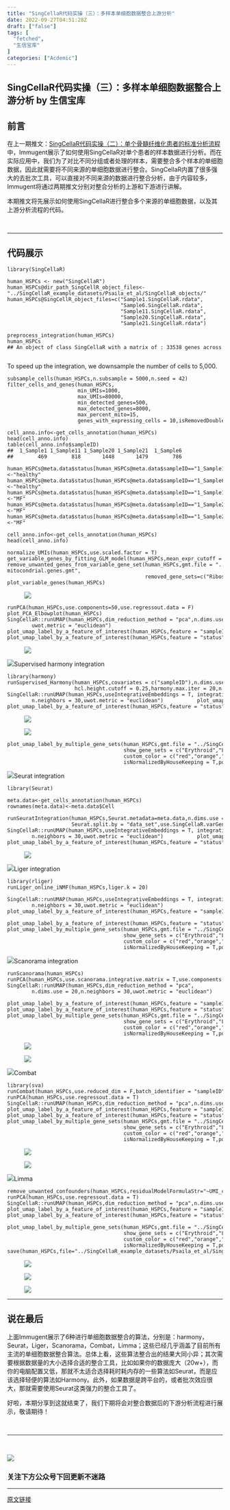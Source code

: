 ```yaml
---
title: "SingCellaR代码实操（三）：多样本单细胞数据整合上游分析"
date: 2022-09-27T04:51:28Z
draft: ["false"]
tags: [
  "fetched",
  "生信宝库"
]
categories: ["Acdemic"]
---
```

SingCellaR代码实操（三）：多样本单细胞数据整合上游分析 by 生信宝库
------
<div><section data-tool="mdnice编辑器" data-website="https://www.mdnice.com"><section data-tool="mdnice编辑器" data-website="https://www.mdnice.com"><h2 data-tool="mdnice编辑器"><span></span><span>前言</span></h2><p data-tool="mdnice编辑器">在上一期推文：<a href="https://mp.weixin.qq.com/s?__biz=MzI4MjY5ODI1Nw==&amp;mid=2247486431&amp;idx=1&amp;sn=49f11015b5401f2ea8a1f1f47c91bcba&amp;chksm=eb94bca1dce335b76cc0ed25238bf133501689330c28888cd0f8f402f006ec507e32e3bce8ef&amp;token=823935757&amp;lang=zh_CN&amp;scene=21#wechat_redirect" data-linktype="2">SingCellaR代码实操（二）：单个骨髓纤维化患者的标准分析流程</a>中，Immugent展示了如何使用SingCellaR对单个患者的样本数据进行分析。而在实际应用中，我们为了对比不同分组或者处理的样本，需要整合多个样本的单细胞数据，因此就需要将不同来源的单细胞数据进行整合。SingCellaR内置了很多强大的去批次工具，可以直接对不同来源的数据进行整合分析，由于内容较多，Immugent将通过两期推文分别对整合分析的上游和下游进行讲解。</p><p data-tool="mdnice编辑器">本期推文将先展示如何使用SingCellaR进行整合多个来源的单细胞数据，以及其上游分析流程的代码。</p><p data-tool="mdnice编辑器"><br></p><hr data-tool="mdnice编辑器"><h2 data-tool="mdnice编辑器"><span></span><span>代码展示</span></h2><pre data-tool="mdnice编辑器"><code>library(SingCellaR)<br><br>human_HSPCs &lt;- new(<span>"SingCellaR"</span>)<br>human_HSPCs@dir_path_SingCellR_object_files&lt;-<span>"../SingCellaR_example_datasets/Psaila_et_al/SingCellaR_objects/"</span><br>human_HSPCs@SingCellR_object_files=c(<span>"Sample1.SingCellaR.rdata"</span>,<br>                                     <span>"Sample6.SingCellaR.rdata"</span>,<br>                                     <span>"Sample11.SingCellaR.rdata"</span>,<br>                                     <span>"Sample20.SingCellaR.rdata"</span>,<br>                                     <span>"Sample21.SingCellaR.rdata"</span>)<br><br>preprocess_integration(human_HSPCs)<br>human_HSPCs<br><span>## An object of class SingCellaR with a matrix of : 33538 genes across 35892 samples.</span><br><br></code></pre><p data-tool="mdnice编辑器">To speed up the integration, we downsample the number of cells to 5,000.</p><pre data-tool="mdnice编辑器"><code>subsample_cells(human_HSPCs,n.subsample = 5000,n.seed = 42)<br>filter_cells_and_genes(human_HSPCs,<br>                       min_UMIs=1000,<br>                       max_UMIs=80000,<br>                       min_detected_genes=500,<br>                       max_detected_genes=8000,<br>                       max_percent_mito=15,<br>                       genes_with_expressing_cells = 10,isRemovedDoublets = FALSE)<br><br>cell_anno.info&lt;-get_cells_annotation(human_HSPCs)<br>head(cell_anno.info)<br>table(cell_anno.info<span>$sampleID</span>)<br><span>##  1_Sample1 1_Sample11 1_Sample20 1_Sample21  1_Sample6 </span><br><span>##        469        818       1448       1479        786</span><br></code></pre><pre data-tool="mdnice编辑器"><code>human_HSPCs@meta.data<span>$status</span>[human_HSPCs@meta.data<span>$sampleID</span>==<span>"1_Sample1"</span>]&lt;-<span>"healthy"</span><br>human_HSPCs@meta.data<span>$status</span>[human_HSPCs@meta.data<span>$sampleID</span>==<span>"1_Sample6"</span>]&lt;-<span>"healthy"</span><br>human_HSPCs@meta.data<span>$status</span>[human_HSPCs@meta.data<span>$sampleID</span>==<span>"1_Sample11"</span>]&lt;-<span>"MF"</span><br>human_HSPCs@meta.data<span>$status</span>[human_HSPCs@meta.data<span>$sampleID</span>==<span>"1_Sample20"</span>]&lt;-<span>"MF"</span><br>human_HSPCs@meta.data<span>$status</span>[human_HSPCs@meta.data<span>$sampleID</span>==<span>"1_Sample21"</span>]&lt;-<span>"MF"</span><br><br>cell_anno.info&lt;-get_cells_annotation(human_HSPCs)<br>head(cell_anno.info)<br><br>normalize_UMIs(human_HSPCs,use.scaled.factor = T)<br>get_variable_genes_by_fitting_GLM_model(human_HSPCs,mean_expr_cutoff = 0.1,disp_zscore_cutoff = 0.1)<br>remove_unwanted_genes_from_variable_gene_set(human_HSPCs,gmt.file = <span>"../SingCellaR_example_datasets/Human_genesets/human.ribosomal-mitocondrial.genes.gmt"</span>,<br>                                             removed_gene_sets=c(<span>"Ribosomal_gene"</span>,<span>"Mitocondrial_gene"</span>))<br>plot_variable_genes(human_HSPCs)                                             <br></code></pre><figure data-tool="mdnice编辑器"><img data-ratio="0.7142857142857143" data-src="https://mmbiz.qpic.cn/mmbiz_png/GL6g5Y3aR7cUreA6y9MaNmqCua0ByJqPwTrGcibkz5iburkJPdqMicPZDFcDlhk7ZPR0d3moww2t1kWl1Tn0e1iazg/640?wx_fmt=png" data-type="png" data-w="1344" src="https://mmbiz.qpic.cn/mmbiz_png/GL6g5Y3aR7cUreA6y9MaNmqCua0ByJqPwTrGcibkz5iburkJPdqMicPZDFcDlhk7ZPR0d3moww2t1kWl1Tn0e1iazg/640?wx_fmt=png"></figure><pre data-tool="mdnice编辑器"><code>runPCA(human_HSPCs,use.components=50,use.regressout.data = F)<br>plot_PCA_Elbowplot(human_HSPCs)<br>SingCellaR::runUMAP(human_HSPCs,dim_reduction_method = <span>"pca"</span>,n.dims.use = 20,n.neighbors = 30,<br>        uwot.metric = <span>"euclidean"</span>)<br>plot_umap_label_by_a_feature_of_interest(human_HSPCs,feature = <span>"sampleID"</span>,point.size = 0.5)<br>plot_umap_label_by_a_feature_of_interest(human_HSPCs,feature = <span>"status"</span>,point.size = 0.5)<br></code></pre><figure data-tool="mdnice编辑器"><img data-ratio="0.7142857142857143" data-src="https://mmbiz.qpic.cn/mmbiz_png/GL6g5Y3aR7cUreA6y9MaNmqCua0ByJqP865dkpHib9muHDvhY2kAUkZxb28P7tb84Ltk89Yb50fY6RDxPH31gSw/640?wx_fmt=png" data-type="png" data-w="1344" src="https://mmbiz.qpic.cn/mmbiz_png/GL6g5Y3aR7cUreA6y9MaNmqCua0ByJqP865dkpHib9muHDvhY2kAUkZxb28P7tb84Ltk89Yb50fY6RDxPH31gSw/640?wx_fmt=png"></figure><p data-tool="mdnice编辑器"><img data-ratio="0.7142857142857143" data-src="https://mmbiz.qpic.cn/mmbiz_png/GL6g5Y3aR7cUreA6y9MaNmqCua0ByJqPE4tRFceWuNaPJkqibJOIjvEBEBFzLbt4w2fzZicDVHESrnK0Nfrnq90w/640?wx_fmt=png" data-type="png" data-w="1344" src="https://mmbiz.qpic.cn/mmbiz_png/GL6g5Y3aR7cUreA6y9MaNmqCua0ByJqPE4tRFceWuNaPJkqibJOIjvEBEBFzLbt4w2fzZicDVHESrnK0Nfrnq90w/640?wx_fmt=png">Supervised harmony integration</p><pre data-tool="mdnice编辑器"><code>library(harmony)<br>runSupervised_Harmony(human_HSPCs,covariates = c(<span>"sampleID"</span>),n.dims.use = 20,<br>                      hcl.height.cutoff = 0.25,harmony.max.iter = 20,n.seed = 1)<br>SingCellaR::runUMAP(human_HSPCs,useIntegrativeEmbeddings = T, integrative_method = <span>"supervised_harmony"</span>,n.dims.use = 20,<br>        n.neighbors = 30,uwot.metric = <span>"euclidean"</span>)           plot_umap_label_by_a_feature_of_interest(human_HSPCs,feature = <span>"sampleID"</span>,point.size = 0.5)   <br>plot_umap_label_by_a_feature_of_interest(human_HSPCs,feature = <span>"status"</span>,point.size = 0.5)        <br></code></pre><figure data-tool="mdnice编辑器"><img data-ratio="0.7142857142857143" data-src="https://mmbiz.qpic.cn/mmbiz_png/GL6g5Y3aR7cUreA6y9MaNmqCua0ByJqPVd87mgYlASYFgSparonx0FvBSiaeDdpnYlotIbRDQE69rnaTTvicpnVw/640?wx_fmt=png" data-type="png" data-w="1344" src="https://mmbiz.qpic.cn/mmbiz_png/GL6g5Y3aR7cUreA6y9MaNmqCua0ByJqPVd87mgYlASYFgSparonx0FvBSiaeDdpnYlotIbRDQE69rnaTTvicpnVw/640?wx_fmt=png"></figure><figure data-tool="mdnice编辑器"><img data-ratio="0.7142857142857143" data-src="https://mmbiz.qpic.cn/mmbiz_png/GL6g5Y3aR7cUreA6y9MaNmqCua0ByJqP4cFmhPlspzIb0KZt1jrhRE6B2KBW84VQdic5c2EVjV9fyCiagoPiaDcpw/640?wx_fmt=png" data-type="png" data-w="1344" src="https://mmbiz.qpic.cn/mmbiz_png/GL6g5Y3aR7cUreA6y9MaNmqCua0ByJqP4cFmhPlspzIb0KZt1jrhRE6B2KBW84VQdic5c2EVjV9fyCiagoPiaDcpw/640?wx_fmt=png"></figure><pre data-tool="mdnice编辑器"><code>plot_umap_label_by_multiple_gene_sets(human_HSPCs,gmt.file = <span>"../SingCellaR_example_datasets/Human_genesets/human.signature.genes.v1.gmt"</span>,<br>                                      show_gene_sets = c(<span>"Erythroid"</span>,<span>"Lymphoid"</span>,<span>"Myeloid"</span>,<span>"Megakaryocyte"</span>),<br>                                      custom_color = c(<span>"red"</span>,<span>"orange"</span>,<span>"cyan"</span>,<span>"purple"</span>),<br>                                      isNormalizedByHouseKeeping = T,point.size = 1,background.color = <span>"black"</span>)<br></code></pre><p data-tool="mdnice编辑器"><img data-ratio="0.7142857142857143" data-src="https://mmbiz.qpic.cn/mmbiz_png/GL6g5Y3aR7cUreA6y9MaNmqCua0ByJqPjQJIfOHNVTicM9p0KlFxX6yNb41g34v6Nq9q8iaqhoeiakCWCqemFia5sg/640?wx_fmt=png" data-type="png" data-w="1344" src="https://mmbiz.qpic.cn/mmbiz_png/GL6g5Y3aR7cUreA6y9MaNmqCua0ByJqPjQJIfOHNVTicM9p0KlFxX6yNb41g34v6Nq9q8iaqhoeiakCWCqemFia5sg/640?wx_fmt=png">Seurat integration</p><pre data-tool="mdnice编辑器"><code>library(Seurat)<br><br>meta.data&lt;-get_cells_annotation(human_HSPCs)<br>rownames(meta.data)&lt;-meta.data<span>$Cell</span><br><br>runSeuratIntegration(human_HSPCs,Seurat.metadata=meta.data,n.dims.use = 20,<br>                     Seurat.split.by = <span>"data_set"</span>,use.SingCellaR.varGenes = FALSE)<br>SingCellaR::runUMAP(human_HSPCs,useIntegrativeEmbeddings = T, integrative_method = <span>"seurat"</span>,n.dims.use = 20,<br>        n.neighbors = 30,uwot.metric = <span>"euclidean"</span>)           plot_umap_label_by_a_feature_of_interest(human_HSPCs,feature = <span>"sampleID"</span>,point.size = 0.5)   <br>plot_umap_label_by_a_feature_of_interest(human_HSPCs,feature = <span>"status"</span>,point.size = 0.5)        <br></code></pre><figure data-tool="mdnice编辑器"><img data-ratio="0.7142857142857143" data-src="https://mmbiz.qpic.cn/mmbiz_png/GL6g5Y3aR7cUreA6y9MaNmqCua0ByJqPTSRphf8SMg5Omdj8HdapukeXvFNLUQC76WhfhuVRiaJzIIXVoWYc3hQ/640?wx_fmt=png" data-type="png" data-w="1344" src="https://mmbiz.qpic.cn/mmbiz_png/GL6g5Y3aR7cUreA6y9MaNmqCua0ByJqPTSRphf8SMg5Omdj8HdapukeXvFNLUQC76WhfhuVRiaJzIIXVoWYc3hQ/640?wx_fmt=png"></figure><p data-tool="mdnice编辑器"><img data-ratio="0.7142857142857143" data-src="https://mmbiz.qpic.cn/mmbiz_png/GL6g5Y3aR7cUreA6y9MaNmqCua0ByJqP6ROZyIbCzn6ESKD1gctlX8p8egPiaKhyLICQUHzWv27J9YomO1f6FyQ/640?wx_fmt=png" data-type="png" data-w="1344" src="https://mmbiz.qpic.cn/mmbiz_png/GL6g5Y3aR7cUreA6y9MaNmqCua0ByJqP6ROZyIbCzn6ESKD1gctlX8p8egPiaKhyLICQUHzWv27J9YomO1f6FyQ/640?wx_fmt=png">Liger integration</p><pre data-tool="mdnice编辑器"><code>library(rliger)<br>runLiger_online_iNMF(human_HSPCs,liger.k = 20)<br><br>SingCellaR::runUMAP(human_HSPCs,useIntegrativeEmbeddings = T, integrative_method = <span>"liger"</span>,n.dims.use = 20,<br>        n.neighbors = 30,uwot.metric = <span>"euclidean"</span>)<br>plot_umap_label_by_a_feature_of_interest(human_HSPCs,feature = <span>"sampleID"</span>,point.size = 0.5)<br><br>plot_umap_label_by_a_feature_of_interest(human_HSPCs,feature = <span>"status"</span>,point.size = 0.5)<br>plot_umap_label_by_multiple_gene_sets(human_HSPCs,gmt.file = <span>"../SingCellaR_example_datasets/Human_genesets/human.signature.genes.v1.gmt"</span>,<br>                                      show_gene_sets = c(<span>"Erythroid"</span>,<span>"Lymphoid"</span>,<span>"Myeloid"</span>,<span>"Megakaryocyte"</span>),<br>                                      custom_color = c(<span>"red"</span>,<span>"orange"</span>,<span>"cyan"</span>,<span>"purple"</span>),<br>                                      isNormalizedByHouseKeeping = T,point.size = 1,background.color = <span>"black"</span>)<br></code></pre><p data-tool="mdnice编辑器"><img data-ratio="0.7142857142857143" data-src="https://mmbiz.qpic.cn/mmbiz_png/GL6g5Y3aR7cUreA6y9MaNmqCua0ByJqPRjR4WsYYEafBLIxWuzRniaqbpNSak5m5JcFy72ibOmX2dnKovxvLglyg/640?wx_fmt=png" data-type="png" data-w="1344" src="https://mmbiz.qpic.cn/mmbiz_png/GL6g5Y3aR7cUreA6y9MaNmqCua0ByJqPRjR4WsYYEafBLIxWuzRniaqbpNSak5m5JcFy72ibOmX2dnKovxvLglyg/640?wx_fmt=png">Scanorama integration</p><pre data-tool="mdnice编辑器"><code>runScanorama(human_HSPCs)<br>runPCA(human_HSPCs,use.scanorama.integrative.matrix = T,use.components = 50)<br>SingCellaR::runUMAP(human_HSPCs,dim_reduction_method = <span>"pca"</span>,<br>        n.dims.use = 20,n.neighbors = 30,uwot.metric = <span>"euclidean"</span>)<br>        <br>plot_umap_label_by_a_feature_of_interest(human_HSPCs,feature = <span>"sampleID"</span>,point.size = 0.5)<br>plot_umap_label_by_a_feature_of_interest(human_HSPCs,feature = <span>"status"</span>,point.size = 0.5)<br>plot_umap_label_by_multiple_gene_sets(human_HSPCs,gmt.file = <span>"../SingCellaR_example_datasets/Human_genesets/human.signature.genes.v1.gmt"</span>,<br>                                      show_gene_sets = c(<span>"Erythroid"</span>,<span>"Lymphoid"</span>,<span>"Myeloid"</span>,<span>"Megakaryocyte"</span>),<br>                                      custom_color = c(<span>"red"</span>,<span>"orange"</span>,<span>"cyan"</span>,<span>"purple"</span>),<br>                                      isNormalizedByHouseKeeping = T,point.size = 1,background.color = <span>"black"</span>)<br></code></pre><figure data-tool="mdnice编辑器"><img data-ratio="0.7142857142857143" data-src="https://mmbiz.qpic.cn/mmbiz_png/GL6g5Y3aR7cUreA6y9MaNmqCua0ByJqPrJTcLh3zibAibwVbLc1ag8M2xhXB3aMbC4iaU0yviclpvxvtCFeEEkUk5g/640?wx_fmt=png" data-type="png" data-w="1344" src="https://mmbiz.qpic.cn/mmbiz_png/GL6g5Y3aR7cUreA6y9MaNmqCua0ByJqPrJTcLh3zibAibwVbLc1ag8M2xhXB3aMbC4iaU0yviclpvxvtCFeEEkUk5g/640?wx_fmt=png"></figure><figure data-tool="mdnice编辑器"><img data-ratio="0.7142857142857143" data-src="https://mmbiz.qpic.cn/mmbiz_png/GL6g5Y3aR7cUreA6y9MaNmqCua0ByJqPke1iciaaUD01z3dmxXyYiaKPlgWdonFGPf68s9e4x6se0N3yk6gC1uhOQ/640?wx_fmt=png" data-type="png" data-w="1344" src="https://mmbiz.qpic.cn/mmbiz_png/GL6g5Y3aR7cUreA6y9MaNmqCua0ByJqPke1iciaaUD01z3dmxXyYiaKPlgWdonFGPf68s9e4x6se0N3yk6gC1uhOQ/640?wx_fmt=png"></figure><p data-tool="mdnice编辑器"><img data-ratio="0.7142857142857143" data-src="https://mmbiz.qpic.cn/mmbiz_png/GL6g5Y3aR7cUreA6y9MaNmqCua0ByJqPmaKzlBrRFOUHTRL3ScPqahL0ibAXb3wG48IKN7KbfJictX0CsDodtgQg/640?wx_fmt=png" data-type="png" data-w="1344" src="https://mmbiz.qpic.cn/mmbiz_png/GL6g5Y3aR7cUreA6y9MaNmqCua0ByJqPmaKzlBrRFOUHTRL3ScPqahL0ibAXb3wG48IKN7KbfJictX0CsDodtgQg/640?wx_fmt=png">Combat</p><pre data-tool="mdnice编辑器"><code>library(sva)<br>runCombat(human_HSPCs,use.reduced_dim = F,batch_identifier = <span>"sampleID"</span>)<br>runPCA(human_HSPCs,use.regressout.data = T)<br>SingCellaR::runUMAP(human_HSPCs,dim_reduction_method = <span>"pca"</span>,n.dims.use = 20, n.neighbors = 20,uwot.metric = <span>"euclidean"</span>)<br>plot_umap_label_by_a_feature_of_interest(human_HSPCs,feature = <span>"sampleID"</span>,point.size = 0.5)<br>plot_umap_label_by_a_feature_of_interest(human_HSPCs,feature = <span>"status"</span>,point.size = 0.5)<br>plot_umap_label_by_multiple_gene_sets(human_HSPCs,gmt.file = <span>"../SingCellaR_example_datasets/Human_genesets/human.signature.genes.v1.gmt"</span>,<br>                                      show_gene_sets = c(<span>"Erythroid"</span>,<span>"Lymphoid"</span>,<span>"Myeloid"</span>,<span>"Megakaryocyte"</span>),<br>                                      custom_color = c(<span>"red"</span>,<span>"orange"</span>,<span>"cyan"</span>,<span>"purple"</span>),<br>                                      isNormalizedByHouseKeeping = T,point.size = 1,background.color = <span>"black"</span>)<br></code></pre><figure data-tool="mdnice编辑器"><img data-ratio="0.7142857142857143" data-src="https://mmbiz.qpic.cn/mmbiz_png/GL6g5Y3aR7cUreA6y9MaNmqCua0ByJqPJ0LjpPgicrtcIfqADUU0mib6ibKQShnt841lzOCNrVBZx8rVrgUWgjF3Q/640?wx_fmt=png" data-type="png" data-w="1344" src="https://mmbiz.qpic.cn/mmbiz_png/GL6g5Y3aR7cUreA6y9MaNmqCua0ByJqPJ0LjpPgicrtcIfqADUU0mib6ibKQShnt841lzOCNrVBZx8rVrgUWgjF3Q/640?wx_fmt=png"></figure><figure data-tool="mdnice编辑器"><img data-ratio="0.7142857142857143" data-src="https://mmbiz.qpic.cn/mmbiz_png/GL6g5Y3aR7cUreA6y9MaNmqCua0ByJqP2nIYGjic2ngNyLicE1JQlN0coPHPVEMIqoicicdKyJ7Cd46paPzdgDpCfA/640?wx_fmt=png" data-type="png" data-w="1344" src="https://mmbiz.qpic.cn/mmbiz_png/GL6g5Y3aR7cUreA6y9MaNmqCua0ByJqP2nIYGjic2ngNyLicE1JQlN0coPHPVEMIqoicicdKyJ7Cd46paPzdgDpCfA/640?wx_fmt=png"></figure><p data-tool="mdnice编辑器"><img data-ratio="0.7142857142857143" data-src="https://mmbiz.qpic.cn/mmbiz_png/GL6g5Y3aR7cUreA6y9MaNmqCua0ByJqPBXzZ7VjWFo4FTUSlv7MArklvhw5ic3VDJiaaia0d2RicZpdicSwAKm3w8HA/640?wx_fmt=png" data-type="png" data-w="1344" src="https://mmbiz.qpic.cn/mmbiz_png/GL6g5Y3aR7cUreA6y9MaNmqCua0ByJqPBXzZ7VjWFo4FTUSlv7MArklvhw5ic3VDJiaaia0d2RicZpdicSwAKm3w8HA/640?wx_fmt=png">Limma</p><pre data-tool="mdnice编辑器"><code>remove_unwanted_confounders(human_HSPCs,residualModelFormulaStr=<span>"~UMI_count+percent_mito+sampleID"</span>)<br>runPCA(human_HSPCs,use.regressout.data = T)<br>SingCellaR::runUMAP(human_HSPCs,dim_reduction_method = <span>"pca"</span>,n.dims.use = 20, n.neighbors = 20,uwot.metric = <span>"euclidean"</span>)<br>plot_umap_label_by_a_feature_of_interest(human_HSPCs,feature = <span>"sampleID"</span>,point.size = 0.5)<br>plot_umap_label_by_a_feature_of_interest(human_HSPCs,feature = <span>"status"</span>,point.size = 0.5)<br><br>plot_umap_label_by_multiple_gene_sets(human_HSPCs,gmt.file = <span>"../SingCellaR_example_datasets/Human_genesets/human.signature.genes.v1.gmt"</span>,<br>                                      show_gene_sets = c(<span>"Erythroid"</span>,<span>"Lymphoid"</span>,<span>"Myeloid"</span>,<span>"Megakaryocyte"</span>),<br>                                      custom_color = c(<span>"red"</span>,<span>"orange"</span>,<span>"cyan"</span>,<span>"purple"</span>),<br>                                      isNormalizedByHouseKeeping = T,point.size = 1,background.color = <span>"black"</span>)<br>save(human_HSPCs,file=<span>"../SingCellaR_example_datasets/Psaila_et_al/SingCellaR_objects/human_HSPCs_v0.1.SingCellaR.rdata"</span>)                                      <br></code></pre><figure data-tool="mdnice编辑器"><img data-ratio="0.7142857142857143" data-src="https://mmbiz.qpic.cn/mmbiz_png/GL6g5Y3aR7cUreA6y9MaNmqCua0ByJqP1iaKTrgwCS9n30aA0KedJS0iaeA9YvAXd5E1msLrgeabltOKVibeOcxGw/640?wx_fmt=png" data-type="png" data-w="1344" src="https://mmbiz.qpic.cn/mmbiz_png/GL6g5Y3aR7cUreA6y9MaNmqCua0ByJqP1iaKTrgwCS9n30aA0KedJS0iaeA9YvAXd5E1msLrgeabltOKVibeOcxGw/640?wx_fmt=png"></figure><figure data-tool="mdnice编辑器"><img data-ratio="0.7142857142857143" data-src="https://mmbiz.qpic.cn/mmbiz_png/GL6g5Y3aR7cUreA6y9MaNmqCua0ByJqPk3YQG55bPXBdfyX6Y5P7AeONFZayVxZOzFssXHMwUtsAsp0ia0aK3uw/640?wx_fmt=png" data-type="png" data-w="1344" src="https://mmbiz.qpic.cn/mmbiz_png/GL6g5Y3aR7cUreA6y9MaNmqCua0ByJqPk3YQG55bPXBdfyX6Y5P7AeONFZayVxZOzFssXHMwUtsAsp0ia0aK3uw/640?wx_fmt=png"></figure><figure data-tool="mdnice编辑器"><img data-ratio="0.7142857142857143" data-src="https://mmbiz.qpic.cn/mmbiz_png/GL6g5Y3aR7cUreA6y9MaNmqCua0ByJqPgwhu6ibV00V1QQwGILV8z50ibEqPljqiatmFwZubdewaN9GAA3YZ3ia2Uw/640?wx_fmt=png" data-type="png" data-w="1344" src="https://mmbiz.qpic.cn/mmbiz_png/GL6g5Y3aR7cUreA6y9MaNmqCua0ByJqPgwhu6ibV00V1QQwGILV8z50ibEqPljqiatmFwZubdewaN9GAA3YZ3ia2Uw/640?wx_fmt=png"></figure><hr data-tool="mdnice编辑器"><h2 data-tool="mdnice编辑器"><span></span><span>说在最后</span></h2><p data-tool="mdnice编辑器">上面Immugent展示了6种进行单细胞数据整合的算法，分别是：harmony，Seurat，Liger，Scanorama，Combat，Limma；这些已经几乎涵盖了目前所有主流的单细胞数据整合算法。总体上看，这些算法整合出的结果大同小异；其次需要根据数据量的大小选择合适的整合工具，比如如果你的数据庞大（20w+），而你的电脑配置又低，那就不太适合选择耗时耗内存的一些算法如Seurat，而是应该选择轻便的算法如Harmony。此外，如果数据是跨平台的，或者批次效应很大，那就需要使用Seurat这类强力的整合工具了。</p><p data-tool="mdnice编辑器">好啦，本期分享到这就结束了，我们下期将会对整合数据后的下游分析流程进行展示，敬请期待！</p><p data-tool="mdnice编辑器"><br></p><hr data-tool="mdnice编辑器"></section><p><br></p></section><p><img data-galleryid="" data-ratio="1" data-s="300,640" data-src="https://mmbiz.qpic.cn/mmbiz_jpg/GL6g5Y3aR7f28iaAPOSZyaVreHSWoQket3gNW3WtOGwutAMDGYKSk6ZBOdhDUyS95mNMn5INvyOIibBSfHgzI6sQ/640?wx_fmt=jpeg" data-type="jpeg" data-w="258" src="https://mmbiz.qpic.cn/mmbiz_jpg/GL6g5Y3aR7f28iaAPOSZyaVreHSWoQket3gNW3WtOGwutAMDGYKSk6ZBOdhDUyS95mNMn5INvyOIibBSfHgzI6sQ/640?wx_fmt=jpeg"></p><h3 data-tool="mdnice编辑器"><span>关注下方公众号下回更新不迷路</span></h3><section><mp-common-profile data-id="MzI4MjY5ODI1Nw==" data-pluginname="mpprofile" data-headimg="http://mmbiz.qpic.cn/mmbiz_png/GL6g5Y3aR7f28iaAPOSZyaVreHSWoQketIFUzNSiayMfvqbyCD0TNcBv06SGnkaO1gXRsN9icoQ23IjMJ5ta3Jia9w/0?wx_fmt=png" data-nickname="生信宝库" data-alias="sxbk2020" data-signature="用于生信知识的收集与传播，以及生信人之间学习交流。本公众号各小编平时忙于科研，更新文章较其它同类型公众号较慢，但保持宁缺毋滥的本心，只更新对大家有用的推文。" data-from="2" data-is_biz_ban="0"></mp-common-profile></section></div>  
<hr>
<a href="https://mp.weixin.qq.com/s/zz5yDUrb_RffOIHvhrybng",target="_blank" rel="noopener noreferrer">原文链接</a>
